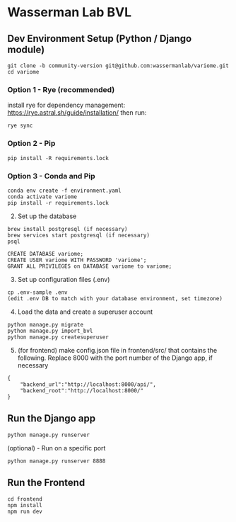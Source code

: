 # Wasserman Lab BVL

## Dev Environment Setup (Python / Django module)

```
git clone -b community-version git@github.com:wassermanlab/variome.git
cd variome
```

### Option 1 - Rye (recommended)
install rye for dependency management: https://rye.astral.sh/guide/installation/ then run:

```
rye sync
```

### Option 2 - Pip
```
pip install -R requirements.lock

```

### Option 3 - Conda and Pip
```
conda env create -f environment.yaml 
conda activate variome
pip install -r requirements.lock
```

2. Set up the database
```
brew install postgresql (if necessary)
brew services start postgresql (if necessary) 
psql

CREATE DATABASE variome;
CREATE USER variome WITH PASSWORD 'variome';
GRANT ALL PRIVILEGES on DATABASE variome to variome;
```

3. Set up configuration files (.env)
```
cp .env-sample .env
(edit .env DB to match with your database environment, set timezone)

```

4. Load the data and create a superuser account
```
python manage.py migrate
python manage.py import_bvl
python manage.py createsuperuser
```


5. (for frontend) make config.json file in frontend/src/ that contains the following. Replace 8000 with the port number of the Django app, if necessary
```
{
    "backend_url":"http://localhost:8000/api/",
    "backend_root":"http://localhost:8000/"
}
```

## Run the Django app
```
python manage.py runserver
```
(optional) - Run on a specific port
```
python manage.py runserver 8888
```


## Run the Frontend

```
cd frontend
npm install
npm run dev
```

